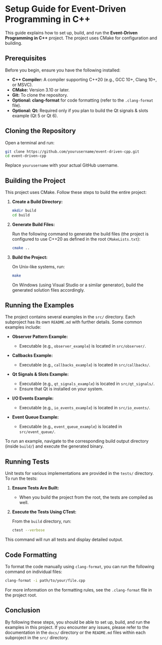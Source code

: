 # Setup Guide for Event-Driven Programming in C++

This guide explains how to set up, build, and run the **Event-Driven Programming in C++** project. The project uses CMake for configuration and building.

## Prerequisites

Before you begin, ensure you have the following installed:
- **C++ Compiler:** A compiler supporting C++20 (e.g., GCC 10+, Clang 10+, or MSVC).
- **CMake:** Version 3.10 or later.
- **Git:** To clone the repository.
- **Optional: clang-format** for code formatting (refer to the `.clang-format` file).
- **Optional: Qt:** Required only if you plan to build the Qt signals & slots example (Qt 5 or Qt 6).

## Cloning the Repository

Open a terminal and run:

```bash
git clone https://github.com/yourusername/event-driven-cpp.git
cd event-driven-cpp
```

Replace `yourusername` with your actual GitHub username.

## Building the Project

This project uses CMake. Follow these steps to build the entire project:

1. **Create a Build Directory:**

   ```bash
   mkdir build
   cd build
   ```

2. **Generate Build Files:**

   Run the following command to generate the build files (the project is configured to use C++20 as defined in the root `CMakeLists.txt`):

   ```bash
   cmake ..
   ```

3. **Build the Project:**

   On Unix-like systems, run:

   ```bash
   make
   ```

   On Windows (using Visual Studio or a similar generator), build the generated solution files accordingly.

## Running the Examples

The project contains several examples in the `src/` directory. Each subproject has its own `README.md` with further details. Some common examples include:

- **Observer Pattern Example:**
  - Executable (e.g., `observer_example`) is located in `src/observer/`.

- **Callbacks Example:**
  - Executable (e.g., `callbacks_example`) is located in `src/callbacks/`.

- **Qt Signals & Slots Example:**
  - Executable (e.g., `qt_signals_example`) is located in `src/qt_signals/`.
  - Ensure that Qt is installed on your system.

- **I/O Events Example:**
  - Executable (e.g., `io_events_example`) is located in `src/io_events/`.

- **Event Queue Example:**
  - Executable (e.g., `event_queue_example`) is located in `src/event_queue/`.

To run an example, navigate to the corresponding build output directory (inside `build/`) and execute the generated binary.

## Running Tests

Unit tests for various implementations are provided in the `tests/` directory. To run the tests:

1. **Ensure Tests Are Built:**
   - When you build the project from the root, the tests are compiled as well.

2. **Execute the Tests Using CTest:**

   From the `build` directory, run:

   ```bash
   ctest --verbose
   ```

This command will run all tests and display detailed output.

## Code Formatting

To format the code manually using `clang-format`, you can run the following command on individual files:

```bash
clang-format -i path/to/your/file.cpp
```

For more information on the formatting rules, see the `.clang-format` file in the project root.

## Conclusion

By following these steps, you should be able to set up, build, and run the examples in this project. If you encounter any issues, please refer to the documentation in the `docs/` directory or the `README.md` files within each subproject in the `src/` directory.
